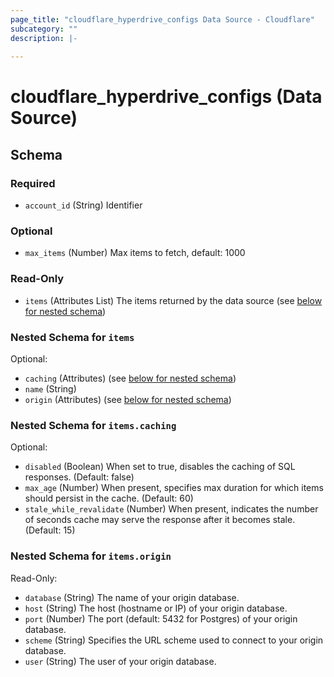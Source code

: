 ```yaml
---
page_title: "cloudflare_hyperdrive_configs Data Source - Cloudflare"
subcategory: ""
description: |-
  
---
```


# cloudflare_hyperdrive_configs (Data Source)




<!-- schema generated by tfplugindocs -->
## Schema

### Required

- `account_id` (String) Identifier

### Optional

- `max_items` (Number) Max items to fetch, default: 1000

### Read-Only

- `items` (Attributes List) The items returned by the data source (see [below for nested schema](#nestedatt--items))

<a id="nestedatt--items"></a>
### Nested Schema for `items`

Optional:

- `caching` (Attributes) (see [below for nested schema](#nestedatt--items--caching))
- `name` (String)
- `origin` (Attributes) (see [below for nested schema](#nestedatt--items--origin))

<a id="nestedatt--items--caching"></a>
### Nested Schema for `items.caching`

Optional:

- `disabled` (Boolean) When set to true, disables the caching of SQL responses. (Default: false)
- `max_age` (Number) When present, specifies max duration for which items should persist in the cache. (Default: 60)
- `stale_while_revalidate` (Number) When present, indicates the number of seconds cache may serve the response after it becomes stale. (Default: 15)


<a id="nestedatt--items--origin"></a>
### Nested Schema for `items.origin`

Read-Only:

- `database` (String) The name of your origin database.
- `host` (String) The host (hostname or IP) of your origin database.
- `port` (Number) The port (default: 5432 for Postgres) of your origin database.
- `scheme` (String) Specifies the URL scheme used to connect to your origin database.
- `user` (String) The user of your origin database.


